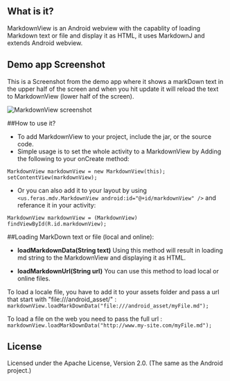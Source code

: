 ## What is it?
MarkdownView is an Android webview with the capablity of loading Markdown text or file and display it as HTML, it uses MarkdownJ and extends Android webview. 

## Demo app Screenshot
This is a Screenshot from the demo app where it shows a markDown text in the upper half of the screen and when you hit update
it will reload the text to MarkdownView (lower half of the screen).

![MarkdownView screenshot](http://i.imgur.com/fNiSS.png)

##How to use it? 

- To add MarkdownView to your project, include the jar, or the source code. 
- Simple usage is to set the whole activity to a MarkdownView by Adding the following to your onCreate method:

`MarkdownView markdownView = new MarkdownView(this);`
`setContentView(markdownView);`
 
- Or you can also add it to your layout by using `<us.feras.mdv.MarkdownView android:id="@+id/markdownView" />` 
and referance it in your activity:  

`MarkdownView markdownView = (MarkdownView) findViewById(R.id.markdownView);`

##Loading MarkDown text or file (local and online): 

- **loadMarkdownData(String text)**
Using this method will result in loading md string to the MarkdownView and displaying it as HTML. 

 
- **loadMarkdownUrl(String url)**
You can use this method to load local or online files. 

To load a locale file, you have to add it to your assets folder and pass a url that start with "file:///android_asset/" : 
`markdownView.loadMarkDownData("file:///android_asset/myFile.md");`   

To load a file on the web you need to pass the full url :                                                                 
`markdownView.loadMarkDownData("http://www.my-site.com/myFile.md");`

## License
Licensed under the Apache License, Version 2.0. (The same as the Android project.)
